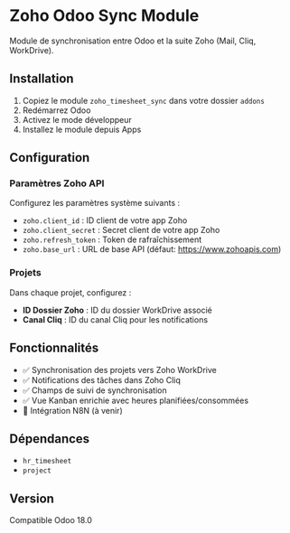 # Zoho Odoo Sync Module

Module de synchronisation entre Odoo et la suite Zoho (Mail, Cliq, WorkDrive).

## Installation

1. Copiez le module `zoho_timesheet_sync` dans votre dossier `addons`
2. Redémarrez Odoo
3. Activez le mode développeur
4. Installez le module depuis Apps

## Configuration

### Paramètres Zoho API
Configurez les paramètres système suivants :
- `zoho.client_id` : ID client de votre app Zoho
- `zoho.client_secret` : Secret client de votre app Zoho  
- `zoho.refresh_token` : Token de rafraîchissement
- `zoho.base_url` : URL de base API (défaut: https://www.zohoapis.com)

### Projets
Dans chaque projet, configurez :
- **ID Dossier Zoho** : ID du dossier WorkDrive associé
- **Canal Cliq** : ID du canal Cliq pour les notifications

## Fonctionnalités

- ✅ Synchronisation des projets vers Zoho WorkDrive
- ✅ Notifications des tâches dans Zoho Cliq
- ✅ Champs de suivi de synchronisation
- ✅ Vue Kanban enrichie avec heures planifiées/consommées
- 🔄 Intégration N8N (à venir)

## Dépendances

- `hr_timesheet`
- `project`

## Version

Compatible Odoo 18.0